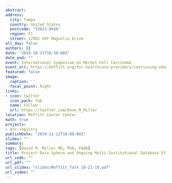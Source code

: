 ```yaml
---
abstract: 
address:
  city: Tampa
  country: United States
  postcode: "33612-9416"
  region: Fl
  street: 12902 USF Magnolia Drive
all_day: false
authors: []
date: "2019-10-21T16:30:00Z"
date_end: ""
event: International Symposium on Merkel Cell Carcinoma
event_url: https://moffitt.org/for-healthcare-providers/continuing-education/provider-conferences/international-symposium-on-merkel-cell-carcinoma/?utm_source=fhppost&utm_medium=referral&utm_campaign=cme&utm_content=cutaneous
featured: false
image:
  caption: ''
  focal_point: Right
links:
- icon: twitter
  icon_pack: fab
  name: Follow
  url: https://twitter.com/Dave_M_Miller
location: Moffitt Cancer Center
math: true
projects:
- mcc-registry
publishDate: "2019-11-12T16:00:00Z"
slides: ""
summary:
tags: [David M. Miller MD, PhD, FAAD]
title: Project Data Sphere and Ongoing Multi-Institutional Database Efforts
url_code: ""
url_pdf: ""
url_slides: "slides/Moffitt_Talk_10-21-19.pdf"
url_video: ""
---
```

